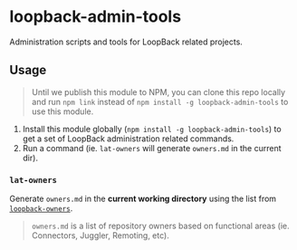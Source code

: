 # loopback-admin-tools

Administration scripts and tools for LoopBack related projects.

## Usage

> Until we publish this module to NPM, you can clone this repo locally and run
`npm link` instead of `npm install -g loopback-admin-tools` to use this module.

1. Install this module globally (`npm install -g loopback-admin-tools`) to get
   a set of LoopBack administration related commands.
1. Run a command (ie. `lat-owners` will generate `owners.md` in the current
   dir).

### `lat-owners`

Generate `owners.md` in the **current working directory** using the list from [`loopback-owners`](//github.com/strongloop/loopback-owners/blob/master/index.js).

> `owners.md` is a list of repository owners based on functional areas (ie.
> Connectors, Juggler, Remoting, etc).
